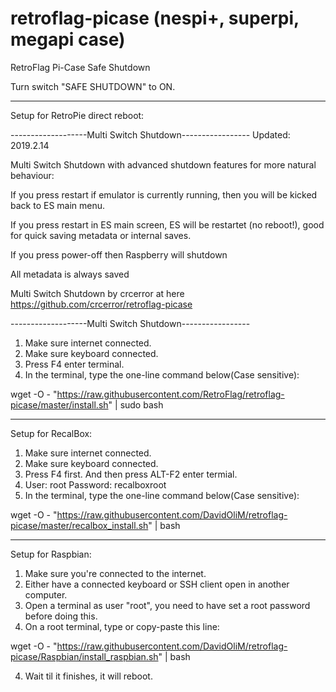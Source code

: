 # retroflag-picase (nespi+, superpi, megapi case)
RetroFlag Pi-Case Safe Shutdown

Turn switch "SAFE SHUTDOWN" to ON.

--------------------

Setup for RetroPie direct reboot:

-------------------Multi Switch Shutdown-----------------
Updated: 2019.2.14

Multi Switch Shutdown with advanced shutdown features for more natural behaviour:

If you press restart if emulator is currently running, then you will be kicked back to ES main menu.

If you press restart in ES main screen, ES will be restartet (no reboot!), good for quick saving metadata or internal saves.

If you press power-off then Raspberry will shutdown

All metadata is always saved

Multi Switch Shutdown by crcerror at here https://github.com/crcerror/retroflag-picase

-------------------Multi Switch Shutdown-----------------

1. Make sure internet connected.
2. Make sure keyboard connected.
3. Press F4 enter terminal.
4. In the terminal, type the one-line command below(Case sensitive):

wget -O - "https://raw.githubusercontent.com/RetroFlag/retroflag-picase/master/install.sh" | sudo bash

--------------------

Setup for RecalBox:
1. Make sure internet connected.
2. Make sure keyboard connected.
3. Press F4 first. And then press ALT-F2 enter termial.
4. User: root Password: recalboxroot
5. In the terminal, type the one-line command below(Case sensitive):

wget -O - "https://raw.githubusercontent.com/DavidOliM/retroflag-picase/master/recalbox_install.sh" | bash

---------------------

Setup for Raspbian:
1. Make sure you're connected to the internet.
2. Either have a connected keyboard or SSH client open in another computer.
3. Open a terminal as user "root", you need to have set a root password before doing this.
4. On a root terminal, type or copy-paste this line:

wget -O - "https://raw.githubusercontent.com/DavidOliM/retroflag-picase/Raspbian/install_raspbian.sh" | bash

4. Wait til it finishes, it will reboot.
